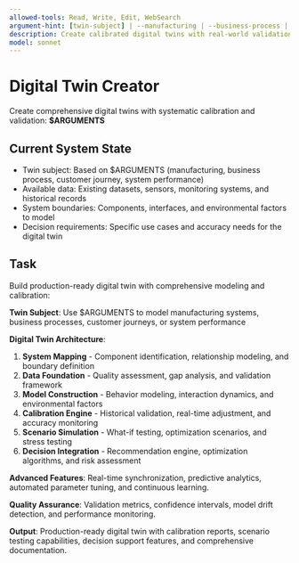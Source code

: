 ```yaml
---
allowed-tools: Read, Write, Edit, WebSearch
argument-hint: [twin-subject] | --manufacturing | --business-process | --customer-journey | --system-performance
description: Create calibrated digital twins with real-world validation, scenario testing, and decision optimization
model: sonnet
---
```


# Digital Twin Creator

Create comprehensive digital twins with systematic calibration and validation: **$ARGUMENTS**

## Current System State

- Twin subject: Based on $ARGUMENTS (manufacturing, business process, customer journey, system performance)
- Available data: Existing datasets, sensors, monitoring systems, and historical records
- System boundaries: Components, interfaces, and environmental factors to model
- Decision requirements: Specific use cases and accuracy needs for the digital twin

## Task

Build production-ready digital twin with comprehensive modeling and calibration:

**Twin Subject**: Use $ARGUMENTS to model manufacturing systems, business processes, customer journeys, or system performance

**Digital Twin Architecture**:
1. **System Mapping** - Component identification, relationship modeling, and boundary definition
2. **Data Foundation** - Quality assessment, gap analysis, and validation framework
3. **Model Construction** - Behavior modeling, interaction dynamics, and environmental factors
4. **Calibration Engine** - Historical validation, real-time adjustment, and accuracy monitoring
5. **Scenario Simulation** - What-if testing, optimization scenarios, and stress testing
6. **Decision Integration** - Recommendation engine, optimization algorithms, and risk assessment

**Advanced Features**: Real-time synchronization, predictive analytics, automated parameter tuning, and continuous learning.

**Quality Assurance**: Validation metrics, confidence intervals, model drift detection, and performance monitoring.

**Output**: Production-ready digital twin with calibration reports, scenario testing capabilities, decision support features, and comprehensive documentation.